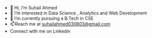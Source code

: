 - 👋 Hi, I’m Suhail Ahmed
- 👀 I’m interested in Data Science , Analytics and Web Development
- 🌱 I’m currently pursuing a B.Tech in CSE
-  📫Reach me at suhailahmed030803@gmail.com
- Connect with me on Linkedin

<!---
SuhailAhmedd/SuhailAhmedd is a ✨ special ✨ repository because its `README.md` (this file) appears on your GitHub profile.
You can click the Preview link to take a look at your changes.
--->
